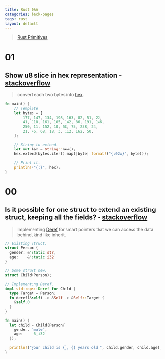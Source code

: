 ```yaml
---
title: Rust Q&A
categories: back-pages
tags: rust
layout: default
---
```


> [Rust Primitives][1]

[1]: https://doc.rust-lang.org/rust-by-example/index.html

# 01
## Show u8 slice in hex representation - [stackoverflow][s-1]

> convert each two bytes into [hex][r-1].
    
```rust
fn main() {
    // Template
    let bytes = [
        177, 147, 134, 198, 163, 82, 51, 22,
        41, 118, 161, 105, 142, 86, 191, 146,
        250, 11, 152, 10, 58, 75, 238, 24,
        21, 46, 68, 18, 3, 112, 162, 50,
    ];

    // String to extend.
    let mut hex = String::new();
    hex.extend(bytes.iter().map(|byte| format!("{:02x}", byte)));

    // Print it.
    println!("{:}", hex);
}
```

# 00
## Is it possible for one struct to extend an existing struct, keeping all the fields? - [stackoverflow][s-2]

> Implementing [Deref][r-2] for smart pointers that we can access the data behind, kind like inherit.
    
```rust
// Existing struct.
struct Person {
  gender: &'static str,
  age:    &'static i32
}

// Some struct new.
struct Child(Person);

// Implementing Deref.
impl std::ops::Deref for Child {
  type Target = Person;
  fn deref(&self) -> &Self -> &Self::Target {
    &self.0
  }
}

fn main() {
  let child = Child(Person{
    gender: "male",
    age:     6_i32
  });

  println!("your child is {}, {} years old.", child.gender, child.age);
}
```


<!-- rust docs -->
[r-1]: https://doc.rust-lang.org/std/fmt/index.html#width
[r-2]: https://doc.rust-lang.org/std/ops/trait.Deref.html

<!-- question links -->
[s-1]: https://stackoverflow.com/questions/27650312/show-u8-slice-in-hex-representation/54302798?noredirect=1#comment95439998_54302798
[s-2]: https://stackoverflow.com/questions/32552593/is-it-possible-for-one-struct-to-extend-an-existing-struct-keeping-all-the-fiel/54301034#54301034

